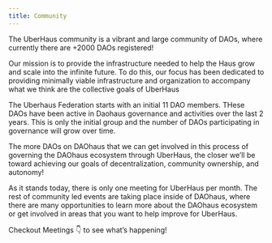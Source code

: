 ```yaml
---
title: Community
---
```


The UberHaus community is a vibrant and large community of DAOs, where currently there are +2000 DAOs registered!  
 
Our mission is to provide the infrastructure needed to help the Haus grow and scale into the infinite future.  To do this, our focus has been dedicated to providing minimally viable infrastructure and organization to accompany what we think are the collective goals of UberHaus

The Uberhaus Federation starts with an initial 11 DAO members. THese DAOs have been active in Daohaus governance and activities over the last 2 years. This is only the initial group and the number of DAOs participating in governance will grow over time.
 
The more DAOs on DAOhaus that we can get involved in this process of governing the DAOhaus ecosystem through UberHaus, the closer we’ll be toward achieving our goals of decentralization, community ownership, and autonomy!
 
As it stands today, there is only one meeting for UberHaus per month.  The rest of community led events are taking place inside of DAOhaus, where there are many opportunities to learn more about the DAOhaus ecosystem or get involved in areas that you want to help improve for UberHaus.  
 
Checkout Meetings 👇 to see what’s happening! 
